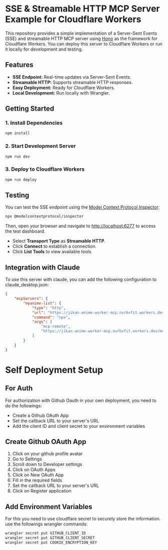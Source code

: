 # SSE & Streamable HTTP MCP Server Example for Cloudflare Workers

This repository provides a simple implementation of a Server-Sent Events (SSE) and streamable HTTP MCP server using [Hono](https://hono.dev/) as the framework for Cloudflare Workers. You can deploy this server to Cloudflare Workers or run it locally for development and testing.

## Features

- **SSE Endpoint:** Real-time updates via Server-Sent Events.
- **Streamable HTTP:** Supports streamable HTTP responses.
- **Easy Deployment:** Ready for Cloudflare Workers.
- **Local Development:** Run locally with Wrangler.

## Getting Started

### 1. Install Dependencies

```bash
npm install
```

### 2. Start Development Server

```bash
npm run dev
```

### 3. Deploy to Cloudflare Workers

```bash
npm run deploy
```

## Testing

You can test the SSE endpoint using the [Model Context Protocol Inspector](https://www.npmjs.com/package/@modelcontextprotocol/inspector):

```bash
npx @modelcontextprotocol/inspector
```

Then, open your browser and navigate to [http://localhost:6277](http://localhost:6277) to access the test dashboard.

- Select **Transport Type** as **Streamable HTTP**.
- Click **Connect** to establish a connection.
- Click **List Tools** to view available tools.

## Integration with Claude 
To use this server with claude, you can add the following configuration to claude_desktop.json:

```json
{
    "mcpServers": {
        "myanime-list": {
            "type": "http",
            "url": "https://jikan-anime-worker-mcp.nurbxfit.workers.dev/mcp",
            "command": "npx",
            "args": [
                "mcp-remote",
                "https://jikan-anime-worker-mcp.nurbxfit.workers.dev/mcp"
            ]
        }
    }
}
```
# Self Deployment Setup 

## For Auth
For authorization with Github Oauth in your own deployment, you need to do the followings:
- Create a Github OAuth App
- Set the callback URL to your server's URL
- Add the client ID and client secret to your environment variables

## Create Github OAuth App
1. Click on your github profile avatar
2. Go to Settings
3. Scroll down to Developer settings
4. Click on OAuth Apps
5. Click on New OAuth App
6. Fill in the required fields
7. Set the callback URL to your server's URL
8. Click on Register application

## Add Environment Variables
For this you need to use cloudflare secret to securely store the information.
use the followings wrangler commands:

```bash
wrangler secret put GITHUB_CLIENT_ID
wrangler secret put GITHUB_CLIENT_SECRET
wrangler secret put COOKIE_ENCRYPTION_KEY
```